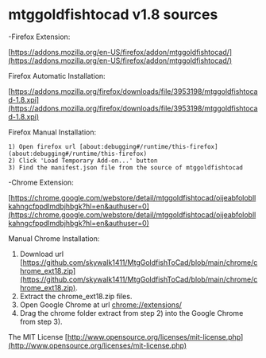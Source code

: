 # mtggoldfishtocad v1.8 sources

-Firefox Extension:

  [https://addons.mozilla.org/en-US/firefox/addon/mtggoldfishtocad/](https://addons.mozilla.org/en-US/firefox/addon/mtggoldfishtocad/)

  Firefox Automatic Installation:

  [https://addons.mozilla.org/firefox/downloads/file/3953198/mtggoldfishtocad-1.8.xpi](https://addons.mozilla.org/firefox/downloads/file/3953198/mtggoldfishtocad-1.8.xpi)

  Firefox Manual Installation:

    1) Open firefox url [about:debugging#/runtime/this-firefox](about:debugging#/runtime/this-firefox)
    2) Click 'Load Temporary Add-on...' button
    3) Find the manifest.json file from the source of mtggoldfishtocad

-Chrome Extension:

  [https://chrome.google.com/webstore/detail/mtggoldfishtocad/oijeabfolobllkahngcfppdlmdbjhbgk?hl=en&authuser=0](https://chrome.google.com/webstore/detail/mtggoldfishtocad/oijeabfolobllkahngcfppdlmdbjhbgk?hl=en&authuser=0)


Manual Chrome Installation:
1) Download url [https://github.com/skywalk1411/MtgGoldfishToCad/blob/main/chrome/chrome_ext18.zip](https://github.com/skywalk1411/MtgGoldfishToCad/blob/main/chrome/chrome_ext18.zip).
2) Extract the chrome_ext18.zip files.
3) Open Google Chrome at url [chrome://extensions/](chrome://extensions/)
4) Drag the chrome folder extract from step 2) into the Google Chrome from step 3).


The MIT License [http://www.opensource.org/licenses/mit-license.php](http://www.opensource.org/licenses/mit-license.php)
